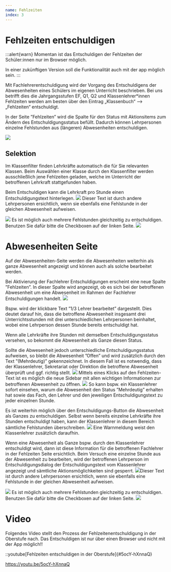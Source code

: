 ```yaml
---
name: Fehlzeiten
index: 3
---
```


# Fehlzeiten entschuldigen
:::alert{warn}
Momentan ist das Entschuldigen der Fehlzeiten der Schüler:innen nur im Browser möglich.

In einer zukünftigen Version soll die Funktionalität auch mit der app möglich sein.
:::

Mit Fachlehrerentschuldigung wird der Vorgang des Entschuldigens der Abwesenheiten eines Schülers im eigenen Unterricht beschrieben. Bei uns betrifft dies die Jahrgangsstufen EF, Q1, Q2 und Klassenlehrer*innen 
Fehlzeiten werden am besten über den Eintrag „Klassenbuch“ --> „Fehlzeiten“ entschuldigt.

In der Seite ”Fehlzeiten” wird die Spalte für den Status mit Aktionsitems zum Ändern des Entschuldigungsstatus befüllt.
Dadurch können Lehrpersonen einzelne Fehlstunden aus (längeren) Abwesenheiten entschuldigen.

![](/Bilder/webuntis/LuL/wu_Fachlehrerentschuldigung1.png)
## Selektion
Im Klassenfilter finden Lehrkräfte automatisch die für Sie relevanten Klassen.
Beim Auswählen einer Klasse durch den Klassenfilter werden ausschließlich jene Fehlzeiten geladen, welche im Unterricht der betroffenen Lehrkraft stattgefunden haben.

Beim Entschuldigen kann die Lehrkraft pro Stunde einen Entschuldigungstext hinterlegen.
![](/Bilder/webuntis/LuL/wu_Fachlehrerentschuldigung2.png)
Dieser Text ist durch andere Lehrpersonen ersichtlich, wenn sie ebenfalls eine Fehlstunde in der gleichen Abwesenheit aufweisen.

![](/Bilder/webuntis/LuL/wu_Fachlehrerentschuldigung3.png)
Es ist möglich auch mehrere Fehlstunden gleichzeitig zu entschuldigen. Benutzen Sie dafür bitte die Checkboxen auf der linken Seite.
![](/Bilder/webuntis/LuL/wu_Fachlehrerentschuldigung4.png)

# Abwesenheiten Seite 
Auf der Abwesenheiten-Seite werden die Abwesenheiten weiterhin als ganze Abwesenheit angezeigt und können auch als solche bearbeitet werden.

Bei Aktivierung der Fachlehrer Entschuldigungen erscheint eine neue Spalte ”Fehlzeiten”.
In dieser Spalte wird angezeigt, ob es sich bei der betroffenen Abwesenheit um eine Abwesenheit im Rahmen der Fachlehrer Entschuldigungen handelt.
![](/Bilder/webuntis/LuL/wu_Fachlehrerentschuldigung5.png)

Bspw. wird der klickbare Text ”1/3 Lehrer bearbeitet” dargestellt. Dies deutet darauf hin, dass die betroffene Abwesenheit insgesamt drei Unterrichtsstunden mit drei unterschiedlichen Lehrpersonen beinhaltet, wobei eine Lehrperson dessen Stunde bereits entschuldigt hat.

Wenn alle Lehrkräfte ihre Stunden mit demselben Entschuldigungsstatus versehen, so bekommt die Abwesenheit als Ganze diesen Status.

Sollte die Abwesenheit jedoch unterschiedliche Entschuldigungsstatus aufweisen, so bleibt die Abwesenheit ”Offen” und wird zusätzlich durch den Text ”(Mehrdeutig)” gekennzeichnet. In diesem Fall ist es notwendig, dass der Klassenlehrer, Sekretariat oder Direktion die betroffene Abwesenheit überprüft und ggf. richtig stellt.
![](/Bilder/webuntis/LuL/wu_Fachlehrerentschuldigung6.png)
Mittels eines Klicks auf den Fehlzeiten-Text ist es möglich die neue Sidebar mit allen wichtigen Informationen zur betroffenen Abwesenheit zu öffnen.
![](/Bilder/webuntis/LuL/wu_Fachlehrerentschuldigung7.png)
So kann bspw. ein Klassenlehrer sofort einsehen, warum die Abwesenheit den Status ”Mehrdeutig” erhalten hat sowie das Fach, den Lehrer und den jeweiligen Entschuldigungstext zu jeder einzelnen Stunde.
 
Es ist weiterhin möglich über den Entschuldigungs-Button die Abwesenheit als Ganzes zu entschuldigen.
Selbst wenn bereits einzelne Lehrkräfte ihre Stunden entschuldigt haben, kann der Klassenlehrer in diesem Bereich sämtliche Fehlstunden überschreiben.
![](/Bilder/webuntis/LuL/wu_Fachlehrerentschuldigung8.png)
Eine Warnmeldung weist den Klassenlehrer zusätzlich daraufhin.

Wenn eine Abwesenheit als Ganze bspw. durch den Klassenlehrer entschuldigt wird, dann ist diese Information für die betroffenen Fachlehrer in der Fehlzeiten Seite ersichtlich. Beim Versuch eine einzelne Stunde aus der Abwesenheit zu bearbeiten, wird der betroffenen Lehrperson im Entschuldigungsdialog der Entschuldigungstext vom Klassenlehrer angezeigt und sämtliche Aktionsmöglichkeiten sind gesperrt.
![](/Bilder/webuntis/LuL/wu_Fachlehrerentschuldigung9.png)Dieser Text ist durch andere Lehrpersonen ersichtlich, wenn sie ebenfalls eine Fehlstunde in der gleichen Abwesenheit aufweisen.

![](/Bilder/webuntis/LuL/wu_Fachlehrerentschuldigung3.png)
Es ist möglich auch mehrere Fehlstunden gleichzeitig zu entschuldigen. Benutzen Sie dafür bitte die Checkboxen auf der linken Seite.
![](/Bilder/webuntis/LuL/wu_Fachlehrerentschuldigung4.png)

# Video
Folgendes Video stellt den Prozess der Fehlzeitenentschuldigung in der Oberstufe nach. Das Entschuldigen ist nur über einen Browser und nicht mit der App möglich!!

::youtube[Fehlzeiten entschuldigen in der Oberstufe]{#5ocY-hXnnaQ}


https://youtu.be/5ocY-hXnnaQ
